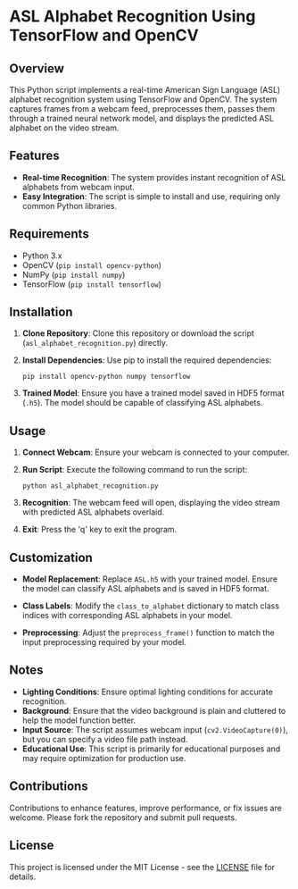 # ASL Alphabet Recognition Using TensorFlow and OpenCV

## Overview

This Python script implements a real-time American Sign Language (ASL) alphabet recognition system using TensorFlow and OpenCV. The system captures frames from a webcam feed, preprocesses them, passes them through a trained neural network model, and displays the predicted ASL alphabet on the video stream.

## Features

- **Real-time Recognition**: The system provides instant recognition of ASL alphabets from webcam input.
- **Easy Integration**: The script is simple to install and use, requiring only common Python libraries.

## Requirements

- Python 3.x
- OpenCV (`pip install opencv-python`)
- NumPy (`pip install numpy`)
- TensorFlow (`pip install tensorflow`)

## Installation

1. **Clone Repository**: Clone this repository or download the script (`asl_alphabet_recognition.py`) directly.

2. **Install Dependencies**: Use pip to install the required dependencies:

    ```
    pip install opencv-python numpy tensorflow
    ```

3. **Trained Model**: Ensure you have a trained model saved in HDF5 format (`.h5`). The model should be capable of classifying ASL alphabets.

## Usage

1. **Connect Webcam**: Ensure your webcam is connected to your computer.

2. **Run Script**: Execute the following command to run the script:

    ```
    python asl_alphabet_recognition.py
    ```

3. **Recognition**: The webcam feed will open, displaying the video stream with predicted ASL alphabets overlaid.

4. **Exit**: Press the 'q' key to exit the program.

## Customization

- **Model Replacement**: Replace `ASL.h5` with your trained model. Ensure the model can classify ASL alphabets and is saved in HDF5 format.
  
- **Class Labels**: Modify the `class_to_alphabet` dictionary to match class indices with corresponding ASL alphabets in your model.

- **Preprocessing**: Adjust the `preprocess_frame()` function to match the input preprocessing required by your model.

## Notes

- **Lighting Conditions**: Ensure optimal lighting conditions for accurate recognition.
- **Background**: Ensure that the video background is plain and cluttered to help the model function better.
- **Input Source**: The script assumes webcam input (`cv2.VideoCapture(0)`), but you can specify a video file path instead.
- **Educational Use**: This script is primarily for educational purposes and may require optimization for production use.

## Contributions

Contributions to enhance features, improve performance, or fix issues are welcome. Please fork the repository and submit pull requests.

## License

This project is licensed under the MIT License - see the [LICENSE](LICENSE) file for details.
